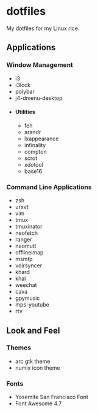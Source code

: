 # dotfiles
My dotfiles for my Linux rice.

## Applications

### Window Management

- i3
- i3lock
- polybar
- j4-dmenu-desktop
- #### Utilities
  - feh
  - arandr
  - lxappearance
  - infinality
  - compton
  - scrot
  - xdotool
  - base16

### Command Line Applications

- zsh
- urxvt
- vim
- tmux
- tmuxinator
- neofetch
- ranger
- neomutt
- offlineimap
- msmtp
- vdirsyncer
- khard
- khal
- weechat
- cava
- gpymusic
- mps-youtube
- rtv

## Look and Feel

### Themes

- arc gtk theme
- numix icon theme

### Fonts

- Yosemite San Francisco Font
- Font Awesome 4.7
